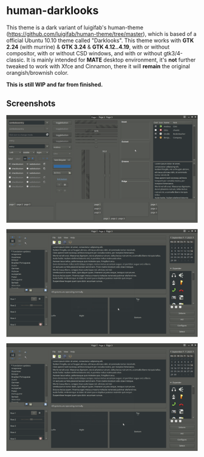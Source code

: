 # human-darklooks

This theme is a dark variant of luigifab's human-theme (https://github.com/luigifab/human-theme/tree/master), which is based of a official Ubuntu 10.10 theme called "Darklooks". This theme works with **GTK 2.24** (with murrine) & **GTK 3.24** & **GTK 4.12..4.19**, with or without compositor, with or without CSD windows, and with or without gtk3/4-classic. It is mainly intended for **MATE** desktop environment, it's **not** further tweaked to work with Xfce and Cinnamon, there it will **remain** the original orangish/brownish color.

**This is still WIP and far from finished.**

## Screenshots

![Screenshot](https://raw.githubusercontent.com/Gravarty/human-darklooks/refs/heads/main/screenshots/1.png)

![Screenshot](https://raw.githubusercontent.com/Gravarty/human-darklooks/refs/heads/main/screenshots/2.png)

![Screenshot](https://raw.githubusercontent.com/Gravarty/human-darklooks/refs/heads/main/screenshots/3.png)
